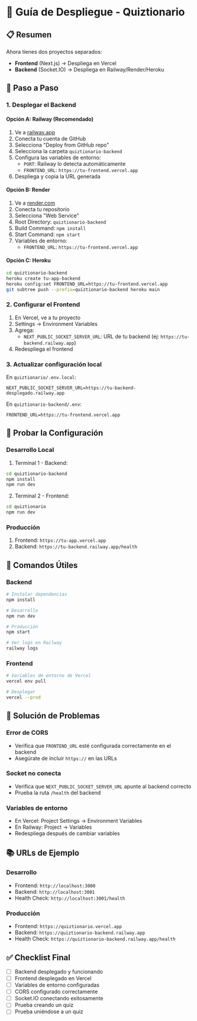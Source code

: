 # 🚀 Guía de Despliegue - Quiztionario

## 📋 Resumen
Ahora tienes dos proyectos separados:
- **Frontend** (Next.js) → Despliega en Vercel
- **Backend** (Socket.IO) → Despliega en Railway/Render/Heroku

## 🎯 Paso a Paso

### 1. Desplegar el Backend

#### Opción A: Railway (Recomendado)
1. Ve a [railway.app](https://railway.app)
2. Conecta tu cuenta de GitHub
3. Selecciona "Deploy from GitHub repo"
4. Selecciona la carpeta `quiztionario-backend`
5. Configura las variables de entorno:
   - `PORT`: Railway lo detecta automáticamente
   - `FRONTEND_URL`: `https://tu-frontend.vercel.app`
6. Despliega y copia la URL generada

#### Opción B: Render
1. Ve a [render.com](https://render.com)
2. Conecta tu repositorio
3. Selecciona "Web Service"
4. Root Directory: `quiztionario-backend`
5. Build Command: `npm install`
6. Start Command: `npm start`
7. Variables de entorno:
   - `FRONTEND_URL`: `https://tu-frontend.vercel.app`

#### Opción C: Heroku
```bash
cd quiztionario-backend
heroku create tu-app-backend
heroku config:set FRONTEND_URL=https://tu-frontend.vercel.app
git subtree push --prefix=quiztionario-backend heroku main
```

### 2. Configurar el Frontend

1. En Vercel, ve a tu proyecto
2. Settings → Environment Variables
3. Agrega:
   - `NEXT_PUBLIC_SOCKET_SERVER_URL`: URL de tu backend (ej: `https://tu-backend.railway.app`)
4. Redespliega el frontend

### 3. Actualizar configuración local

En `quiztionario/.env.local`:
```env
NEXT_PUBLIC_SOCKET_SERVER_URL=https://tu-backend-desplegado.railway.app
```

En `quiztionario-backend/.env`:
```env
FRONTEND_URL=https://tu-frontend.vercel.app
```

## 🧪 Probar la Configuración

### Desarrollo Local
1. Terminal 1 - Backend:
```bash
cd quiztionario-backend
npm install
npm run dev
```

2. Terminal 2 - Frontend:
```bash
cd quiztionario
npm run dev
```

### Producción
1. Frontend: `https://tu-app.vercel.app`
2. Backend: `https://tu-backend.railway.app/health`

## 🔧 Comandos Útiles

### Backend
```bash
# Instalar dependencias
npm install

# Desarrollo
npm run dev

# Producción
npm start

# Ver logs en Railway
railway logs
```

### Frontend
```bash
# Variables de entorno de Vercel
vercel env pull

# Desplegar
vercel --prod
```

## 🚨 Solución de Problemas

### Error de CORS
- Verifica que `FRONTEND_URL` esté configurada correctamente en el backend
- Asegúrate de incluir `https://` en las URLs

### Socket no conecta
- Verifica que `NEXT_PUBLIC_SOCKET_SERVER_URL` apunte al backend correcto
- Prueba la ruta `/health` del backend

### Variables de entorno
- En Vercel: Project Settings → Environment Variables
- En Railway: Project → Variables
- Redespliega después de cambiar variables

## 📚 URLs de Ejemplo

### Desarrollo
- Frontend: `http://localhost:3000`
- Backend: `http://localhost:3001`
- Health Check: `http://localhost:3001/health`

### Producción
- Frontend: `https://quiztionario.vercel.app`
- Backend: `https://quiztionario-backend.railway.app`
- Health Check: `https://quiztionario-backend.railway.app/health`

## ✅ Checklist Final

- [ ] Backend desplegado y funcionando
- [ ] Frontend desplegado en Vercel
- [ ] Variables de entorno configuradas
- [ ] CORS configurado correctamente
- [ ] Socket.IO conectando exitosamente
- [ ] Prueba creando un quiz
- [ ] Prueba uniéndose a un quiz
